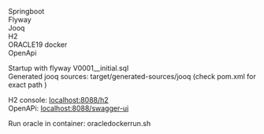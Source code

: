 Springboot <br>
Flyway <br>
Jooq<br>
H2<br>
ORACLE19 docker<BR>
OpenApi<br>
  

Startup with flyway V0001__initial.sql <br>
Generated jooq sources: target/generated-sources/jooq (check pom.xml for exact path ) <br>

H2 console: <a href="http://localhost:8088/h2">localhost:8088/h2</a> <br>
OpenAPi:  <a href="http://localhost:8088/swagger-ui/">localhost:8088/swagger-ui</a> <br>

Run oracle in container: oracledockerrun.sh

